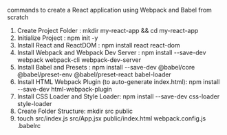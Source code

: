 commands to create a React application using Webpack and Babel from scratch

 1. Create Project Folder
    : mkdir my-react-app && cd my-react-app
 2. Initialize Project
    : npm init -y
3. Install React and ReactDOM
   : npm install react react-dom
4. Install Webpack and Webpack Dev Server
   : npm install --save-dev webpack webpack-cli webpack-dev-server
5. Install Babel and Presets
   : npm install --save-dev @babel/core @babel/preset-env @babel/preset-react babel-loader
6. Install HTML Webpack Plugin (to auto-generate index.html):
   npm install --save-dev html-webpack-plugin
7. Install CSS Loader and Style Loader:
  npm install --save-dev css-loader style-loader
9. Create Folder Structure:
  mkdir src public
10. touch src/index.js src/App.jsx 
public/index.html webpack.config.js .babelrc
